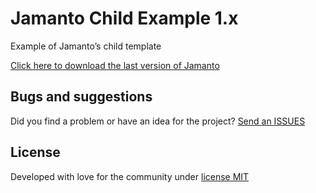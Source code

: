 # Jamanto Child Example 1.x
Example of Jamanto’s child template

[Click here to download the last version of Jamanto](https://wordpress.org/themes/jamanto/)


## Bugs and suggestions
Did you find a problem or have an idea for the project? [Send an ISSUES](https://github.com/gmasson/jamanto-child-example/issues)


## License
Developed with love for the community under [license MIT](https://github.com/gmasson/jamanto-child-example/blob/master/LICENSE)